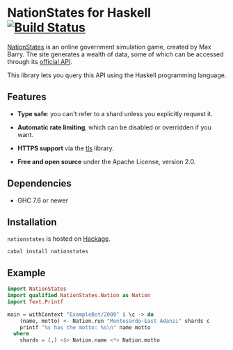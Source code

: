 # NationStates for Haskell [![Build Status](https://api.travis-ci.org/lfairy/nationstates.svg)](https://travis-ci.org/lfairy/nationstates)

[NationStates] is an online government simulation game, created by Max Barry. The site generates a wealth of data, some of which can be accessed through its [official API].

This library lets you query this API using the Haskell programming language.

[NationStates]: https://nationstates.net
[official API]: https://www.nationstates.net/pages/api.html


## Features

* **Type safe**: you can't refer to a shard unless you explicitly request it.

* **Automatic rate limiting**, which can be disabled or overridden if you want.

* **HTTPS support** via the [tls] library.

* **Free and open source** under the Apache License, version 2.0.

[tls]: https://hackage.haskell.org/package/tls


## Dependencies

* GHC 7.6 or newer


## Installation

`nationstates` is hosted on [Hackage].

    cabal install nationstates

[Hackage]: https://hackage.haskell.org/package/nationstates


## Example

```haskell
import NationStates
import qualified NationStates.Nation as Nation
import Text.Printf

main = withContext "ExampleBot/2000" $ \c -> do
    (name, motto) <- Nation.run "Montesardo-East Adanzi" shards c
    printf "%s has the motto: %s\n" name motto
  where
    shards = (,) <$> Nation.name <*> Nation.motto
```
